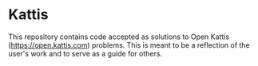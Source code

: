 # Kattis
This repository contains code accepted as solutions to Open Kattis (https://open.kattis.com) problems. This is meant to be a reflection of the user's work and to serve as a guide for others.
